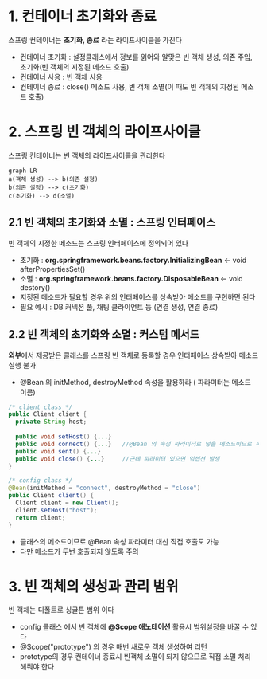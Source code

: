 # 1. 컨테이너 초기화와 종료

스프링 컨테이너는 **초기화, 종료** 라는 라이프사이클을 가진다
- 컨테이너 초기화 : 설정클래스에서 정보를 읽어와 알맞은 빈 객체 생성, 의존 주입, 초기화(빈 객체의 지정된 메소드 호출)
- 컨테이너 사용 : 빈 객체 사용
- 컨테이너 종료 : close() 메소드 사용, 빈 객체 소멸(이 때도 빈 객체의 지정된 메소드 호출)

# 2. 스프링 빈 객체의 라이프사이클

스프링 컨테이너는 빈 객체의 라이프사이클을 관리한다
```mermaid
graph LR
a(객체 생성) --> b(의존 설정)
b(의존 설정) --> c(초기화)
c(초기화) --> d(소멸)
```

## 2.1 빈 객체의 초기화와 소멸 : 스프링 인터페이스

빈 객체의 지정한 메소드는 스프링 인터페이스에 정의되어 있다
- 초기화 : **org.springframework.beans.factory.InitializingBean** <- void afterPropertiesSet()
- 소멸 : **org.springframework.beans.factory.DisposableBean**    <- void destory()
- 지정된 메소드가 필요할 경우 위의 인터페이스를 상속받아 메소드를 구현하면 된다
- 필요 예시 : DB 커넥션 풀, 채팅 클라이언트 등 (연결 생성, 연결 종료)

## 2.2 빈 객체의 초기화와 소멸 : 커스텀 메서드

**외부**에서 제공받은 클래스를 스프링 빈 객체로 등록할 경우 인터페이스 상속받아 메소드 실행 불가
- @Bean 의 initMethod, destroyMethod 속성을 활용하라 ( 파라미터는 메소드 이름)

```java
/* client class */
public Client client {
  private String host;
  
  public void setHost() {...}
  public void connect() {...}   //@Bean 의 속성 파라미터로 넣을 메소드이므로 파라미터가 없어야함
  public void sent() {...}
  public void close() {...}     //근데 파라미터 있으면 익셉션 발생
}

/* config class */
@Bean(initMethod = "connect", destroyMethod = "close")
public Client client() {
  Client client = new Client();
  client.setHost("host");
  return client;
}
```
- 클래스의 메소드이므로 @Bean 속성 파라미터 대신 직접 호출도 가능
- 다만 메소드가 두번 호출되지 않도록 주의

# 3. 빈 객체의 생성과 관리 범위

빈 객체는 디폴트로 싱글톤 범위 이다
- config 클래스 에서 빈 객체에 **@Scope 애노테이션** 활용시 범위설정을 바꿀 수 있다
- @Scope("prototype") 의 경우 매번 새로운 객체 생성하여 리턴
- prototype의 경우 컨테이너 종료시 빈객체 소멸이 되지 않으므로 직접 소멸 처리 해줘야 한다



